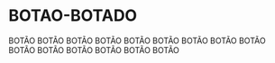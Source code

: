 # BOTAO-BOTADO
BOTÃO BOTÃO BOTÃO BOTÃO BOTÃO BOTÃO BOTÃO BOTÃO BOTÃO BOTÃO BOTÃO BOTÃO BOTÃO BOTÃO BOTÃO
